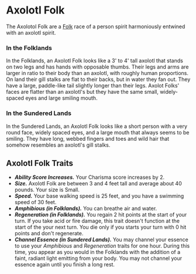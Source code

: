 # Axolotl Folk
The Axolotol Folk are a [Folk](/rules/races/README.md#folk) race of a person spirit harmoniously entwined with an axolotl spirit.

### In the Folklands
In the Folklands, an Axolotl Folk looks like a 3' to 4' tall axolotl that stands on two legs and has hands with opposable thumbs. Their legs and arms are larger in ratio to their body than an axolotl, with roughly human proportions. On land their gill stalks are flat to their backs, but in water they fan out. They have a large, paddle-like tail slightly longer than their legs. Axolot Folks' faces are flatter than an axolotl's but they have the same small, widely-spaced eyes and large smiling mouth.

### In the Sundered Lands
In the Sundered Lands, an Axolotl Folk looks like a short person with a very round face, widely spaced eyes, and a large mouth that always seems to be smiling. They have long, webbed fingers and toes and wild hair that somehow resembles an axolotl's gill stalks.

## Axolotl Folk Traits
- _**Ability Score Increases.**_ Your Charisma score increases by 2.
- _**Size.**_ Axolotl Folk are between 3 and 4 feet tall and average about 40 pounds. Your size is Small.
- _**Speed.**_ Your base walking speed is 25 feet, and you have a swimming speed of 30 feet.
- _**Amphibious (in Folklands).**_ You can breathe air and water.
- _**Regeneration (in Folklands).**_ You regain 2 hit points at the start of your turn. If you take acid or fire damage, this trait doesn't function at the start of the your next turn. You die only if you starts your turn with 0 hit points and don't regenerate.
- _**Channel Essence (in Sundered Lands).**_ You may channel your essence to use your _Amphibious_ and _Regeneration_ traits for one hour. During this time, you appear as you would in the Folklands with the addition of a faint, radiant light emitting from your body. You may not channel your essence again until you finish a long rest. 

